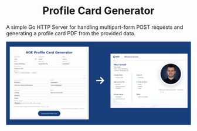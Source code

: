 <h1 style="text-align: center;">Profile Card Generator</h1>

A simple Go HTTP Server for handling multipart-form POST
requests and generating a profile card PDF from the provided data.

<div style="text-align: center">
<img src="doc/example.png" alt="Example">
</div>